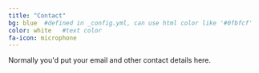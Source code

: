 ```yaml
---
title: "Contact"
bg: blue  #defined in _config.yml, can use html color like '#0fbfcf'
color: white   #text color
fa-icon: microphone
---
```


Normally you'd put your email and other contact details here.

